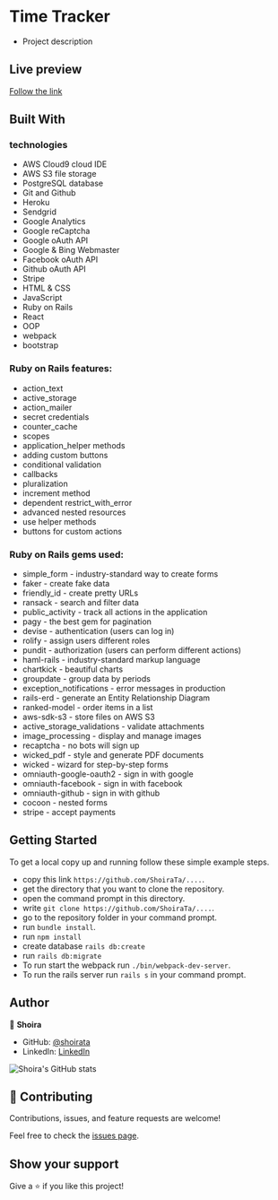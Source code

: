 # Time Tracker

- Project description

## Live preview

[Follow the link]()

## Built With

### technologies

- AWS Cloud9 cloud IDE
- AWS S3 file storage
- PostgreSQL database
- Git and Github
- Heroku
- Sendgrid
- Google Analytics
- Google reCaptcha
- Google oAuth API
- Google & Bing Webmaster
- Facebook oAuth API
- Github oAuth API
- Stripe
- HTML & CSS
- JavaScript
- Ruby on Rails
- React
- OOP
- webpack
- bootstrap

### Ruby on Rails features:

- action_text
- active_storage
- action_mailer
- secret credentials
- counter_cache
- scopes
- application_helper methods
- adding custom buttons
- conditional validation
- callbacks
- pluralization
- increment method
- dependent restrict_with_error
- advanced nested resources
- use helper methods
- buttons for custom actions

### Ruby on Rails gems used:

- simple_form - industry-standard way to create forms
- faker - create fake data
- friendly_id - create pretty URLs
- ransack - search and filter data
- public_activity - track all actions in the application
- pagy - the best gem for pagination
- devise - authentication (users can log in)
- rolify - assign users different roles
- pundit - authorization (users can perform different actions)
- haml-rails - industry-standard markup language
- chartkick - beautiful charts
- groupdate - group data by periods
- exception_notifications - error messages in production
- rails-erd - generate an Entity Relationship Diagram
- ranked-model - order items in a list
- aws-sdk-s3 - store files on AWS S3
- active_storage_validations - validate attachments
- image_processing - display and manage images
- recaptcha - no bots will sign up
- wicked_pdf - style and generate PDF documents
- wicked - wizard for step-by-step forms
- omniauth-google-oauth2 - sign in with google
- omniauth-facebook - sign in with facebook
- omniauth-github - sign in with github
- cocoon - nested forms
- stripe - accept payments

## Getting Started

To get a local copy up and running follow these simple example steps.

- copy this link `https://github.com/ShoiraTa/....`.
- get the directory that you want to clone the repository.
- open the command prompt in this directory.
- write `git clone https://github.com/ShoiraTa/....`.
- go to the repository folder in your command prompt.
- run `bundle install`.
- run `npm install`
- create database `rails db:create`
- run `rails db:migrate`
- To run start the webpack run `./bin/webpack-dev-server`.
- To run the rails server run `rails s` in your command prompt.

## Author

👤 **Shoira**

- GitHub: [@shoirata](https://github.com/shoirata)
- LinkedIn: [LinkedIn](https://www.linkedin.com/in/shoira-tashpulatova-bab4a7122/)

![Shoira's GitHub stats](https://github-readme-stats.vercel.app/api?username=shoirata&count_private=true&theme=dark&show_icons=true)

## 🤝 Contributing

Contributions, issues, and feature requests are welcome!

Feel free to check the [issues page](../../issues/).

## Show your support

Give a ⭐️ if you like this project!
